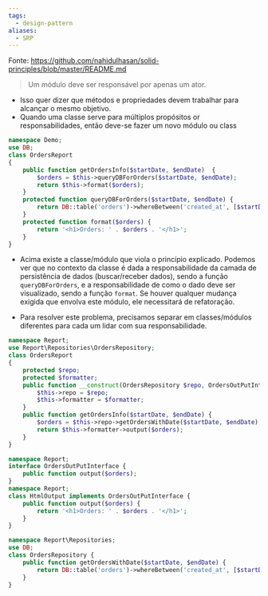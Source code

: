 ```yaml
---
tags:
  - design-pattern
aliases:
  - SRP
---
```

Fonte: https://github.com/nahidulhasan/solid-principles/blob/master/README.md

> Um módulo deve ser responsável por apenas um ator.

- Isso quer dizer que métodos e propriedades devem trabalhar para alcançar o mesmo objetivo.
- Quando uma classe serve para múltiplos propósitos or responsabilidades, então deve-se fazer um novo módulo ou class

```php
namespace Demo;
use DB;
class OrdersReport
{
    public function getOrdersInfo($startDate, $endDate)  {
        $orders = $this->queryDBForOrders($startDate, $endDate);
        return $this->format($orders);
    }
    protected function queryDBForOrders($startDate, $endDate) {
        return DB::table('orders')->whereBetween('created_at', [$startDate, $endDate])->get();
    }
    protected function format($orders) { 
        return '<h1>Orders: ' . $orders . '</h1>';
    }
}
```

- Acima existe a classe/módulo que viola o princípio explicado.  Podemos ver que no contexto da classe é dada a responsabilidade da camada de persistência de dados (buscar/receber dados), sendo a função `queryDBForOrders`, e a responsabilidade de como o dado deve ser visualizado, sendo a função `format`. Se houver qualquer mudança exigida que envolva este módulo, ele necessitará de refatoração.

- Para resolver este problema, precisamos separar em classes/módulos diferentes para cada um lidar com sua responsabilidade. 

```php
namespace Report;
use Report\Repositories\OrdersRepository;
class OrdersReport
{
    protected $repo;
    protected $formatter;
    public function __construct(OrdersRepository $repo, OrdersOutPutInterface $formatter) {
        $this->repo = $repo;
        $this->formatter = $formatter;
    }
    public function getOrdersInfo($startDate, $endDate) {
        $orders = $this->repo->getOrdersWithDate($startDate, $endDate);
        return $this->formatter->output($orders);
    }
}

namespace Report;
interface OrdersOutPutInterface {
	public function output($orders);
}
namespace Report;
class HtmlOutput implements OrdersOutPutInterface {
    public function output($orders) {
        return '<h1>Orders: ' . $orders . '</h1>';
    }
}

namespace Report\Repositories;
use DB;
class OrdersRepository {
    public function getOrdersWithDate($startDate, $endDate) {
        return DB::table('orders')->whereBetween('created_at', [$startDate, $endDate])->get();
    }
}
```

